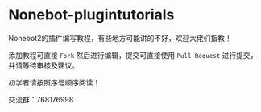 # Nonebot-plugintutorials
Nonebot2的插件编写教程，有些地方可能讲的不好，欢迎大佬们指教！

添加教程可直接 `Fork` 然后进行编辑，提交可直接使用 `Pull Request` 进行提交，并请等待审核及建议。

初学者请按照序号顺序阅读！

交流群：768176998
